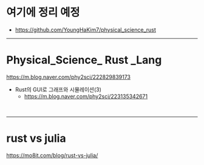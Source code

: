 # 여기에 정리 예정

- https://github.com/YoungHaKim7/physical_science_rust

<hr>

# Physical_Science_ Rust _Lang

https://m.blog.naver.com/phy2sci/222829839173

- Rust의 GUI로 그래프와 시뮬레이션(3)
  - https://m.blog.naver.com/phy2sci/223135342671

<br>

<hr>


# rust vs julia

https://mo8it.com/blog/rust-vs-julia/
